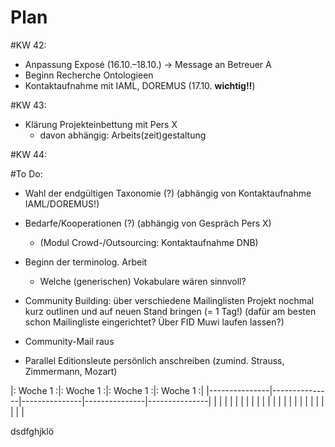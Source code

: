 # Plan

#KW 42:

* Anpassung Exposé (16.10.–18.10.) -> Message an Betreuer A
* Beginn Recherche Ontologieen
* Kontaktaufnahme mit IAML, DOREMUS (17.10. **wichtig!!**)

#KW 43:

* Klärung Projekteinbettung mit Pers X
  - davon abhängig: Arbeits(zeit)gestaltung

#KW 44:





#To Do:

* Wahl der endgültigen Taxonomie (?) (abhängig von Kontaktaufnahme IAML/DOREMUS!)
* Bedarfe/Kooperationen (?) (abhängig von Gespräch Pers X)
  * (Modul Crowd-/Outsourcing: Kontaktaufnahme DNB)

* Beginn der terminolog. Arbeit
  * Welche (generischen) Vokabulare wären sinnvoll?

* Community Building: über verschiedene Mailinglisten Projekt nochmal kurz outlinen und auf neuen Stand bringen (= 1 Tag!)
  (dafür am besten schon Mailingliste eingerichtet? Über FID Muwi laufen lassen?)


* Community-Mail raus
* Parallel Editionsleute persönlich anschreiben (zumind. Strauss, Zimmermann, Mozart)









|:     Woche 1        :|:     Woche 1        :|:     Woche 1        :|:     Woche 1        :|
|---------------|---------------|---------------|---------------|---------------|
|               |               |               |               |               |
|               |               |               |               |               |
|               |               |               |               |               |
|               |               |               |               |               |



dsdfghjklö
